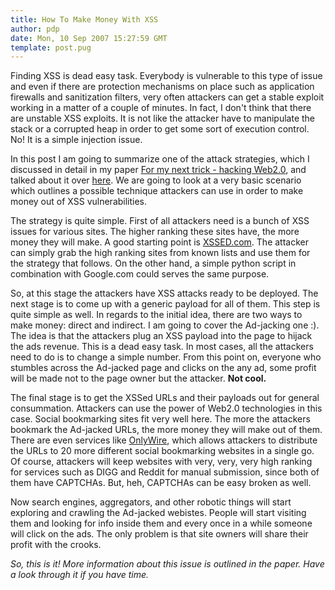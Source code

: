 ```yaml
---
title: How To Make Money With XSS
author: pdp
date: Mon, 10 Sep 2007 15:27:59 GMT
template: post.pug
---
```


Finding XSS is dead easy task. Everybody is vulnerable to this type of issue and even if there are protection mechanisms on place such as application firewalls and sanitization filters, very often attackers can get a stable exploit working in a matter of a couple of minutes. In fact, I don't think that there are unstable XSS exploits. It is not like the attacker have to manipulate the stack or a corrupted heap in order to get some sort of execution control. No! It is a simple injection issue.

In this post I am going to summarize one of the attack strategies, which I discussed in detail in my paper [For my next trick - hacking Web2.0](/blog/for-my-next-trick-hacking-web20), and talked about it over [here](/blog/owasp-day-2007). We are going to look at a very basic scenario which outlines a possible technique attackers can use in order to make money out of XSS vulnerabilities.

The strategy is quite simple. First of all attackers need is a bunch of XSS issues for various sites. The higher ranking these sites have, the more money they will make. A good starting point is [XSSED.com](http://www.xssed.com). The attacker can simply grab the high ranking sites from known lists and use them for the strategy that follows. On the other hand, a simple python script in combination with Google.com could serves the same purpose.

So, at this stage the attackers have XSS attacks ready to be deployed. The next stage is to come up with a generic payload for all of them. This step is quite simple as well. In regards to the initial idea, there are two ways to make money: direct and indirect. I am going to cover the Ad-jacking one :). The idea is that the attackers plug an XSS payload into the page to hijack the ads revenue. This is a dead easy task. In most cases, all the attackers need to do is to change a simple number. From this point on, everyone who stumbles across the Ad-jacked page and clicks on the any ad, some profit will be made not to the page owner but the attacker. **Not cool.**

The final stage is to get the XSSed URLs and their payloads out for general consummation. Attackers can use the power of Web2.0 technologies in this case. Social bookmarking sites fit very well here. The more the attackers bookmark the Ad-jacked URLs, the more money they will make out of them. There are even services like [OnlyWire](http://onlywire.com/), which allows attackers to distribute the URLs to 20 more different social bookmarking websites in a single go. Of course, attackers will keep websites with very, very, very high ranking for services such as DIGG and Reddit for manual submission, since both of them have CAPTCHAs. But, heh, CAPTCHAs can be easy broken as well.

Now search engines, aggregators, and other robotic things will start exploring and crawling the Ad-jacked webistes. People will start visiting them and looking for info inside them and every once in a while someone will click on the ads. The only problem is that site owners will share their profit with the crooks.

_So, this is it! More information about this issue is outlined in the paper. Have a look through it if you have time._
